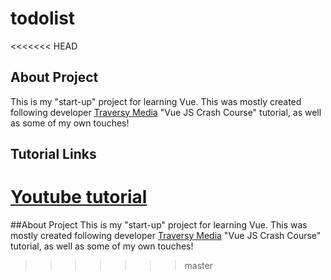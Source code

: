 # todolist

<<<<<<< HEAD
## About Project
This is my "start-up" project for learning Vue. This was mostly created following developer [Traversy Media](https://www.youtube.com/channel/UC29ju8bIPH5as8OGnQzwJyA) "Vue JS Crash Course" tutorial, as well as some of my own touches!

## Tutorial Links

[Youtube tutorial](https://www.youtube.com/watch?v=Wy9q22isx3U&t=1593s)
=======
##About Project
This is my "start-up" project for learning Vue. This was mostly created following developer [Traversy Media](https://www.youtube.com/channel/UC29ju8bIPH5as8OGnQzwJyA) "Vue JS Crash Course" tutorial, as well as some of my own touches!
>>>>>>> master
